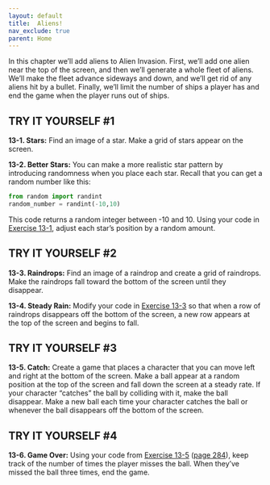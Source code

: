 ```yaml
---
layout: default
title:  Aliens!
nav_exclude: true
parent: Home
---
```


In this chapter we’ll add aliens to Alien Invasion. First, we’ll add one
alien near the top of the screen, and then we’ll generate a whole fleet
of aliens. We’ll make the fleet advance sideways and down, and we’ll get
rid of any aliens hit by a bullet. Finally, we’ll limit the number of
ships a player has and end the game when the player runs out of ships.




<span id="page_276"></span>
## TRY IT YOURSELF #1

<span id="ch13exe1"></span>**13-1. Stars:** Find an image of a star.
Make a grid of stars appear on the screen.

<span id="ch13exe2"></span>**13-2. Better Stars:** You can make a more
realistic star pattern by introducing randomness when you place each
star. Recall that you can get a random number like this:

``` python
from random import randint
random_number = randint(-10,10)
```

This code returns a random integer between -10 and 10. Using your code
in [Exercise 13-1](../../chapter_13/tiy.md), adjust each star&rsquo;s position by a
random amount.

## TRY IT YOURSELF #2

<span id="ch13exe3"></span>**13-3. Raindrops:** Find an image of a
raindrop and create a grid of raindrops. Make the raindrops fall toward
the bottom of the screen until they disappear.

<span id="ch13exe4"></span>**13-4. Steady Rain:** Modify your code in
[Exercise 13-3](../../chapter_13/tiy.md) so that when a row of raindrops
disappears off the bottom of the screen, a new row appears at the top of
the screen and begins to fall.

## TRY IT YOURSELF #3

<span id="ch13exe5"></span>**13-5. Catch:** Create a game that places a
character that you can move left and right at the bottom of the screen.
Make a ball appear at a random position at the top of the screen and
fall down the screen at a steady rate. If your character &ldquo;catches&rdquo; the
ball by colliding with it, make the ball disappear. Make a new ball each
time your character catches the ball or whenever the ball disappears off
the bottom of the screen.



<span id="page_290"></span>
## TRY IT YOURSELF #4

<span id="ch13exe6"></span>**13-6. Game Over:** Using your code from
[Exercise 13-5](../../chapter_13/tiy.md) ([page 284](../../chapter_13/tiy.md)),
keep track of the number of times the player misses the ball. When
they&rsquo;ve missed the ball three times, end the game.

